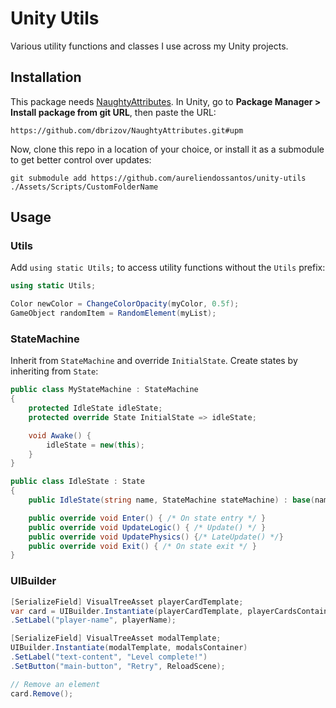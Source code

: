 # Unity Utils

Various utility functions and classes I use across my Unity projects.

## Installation

This package needs [NaughtyAttributes](https://github.com/dbrizov/NaughtyAttributes). In Unity, go to **Package Manager > Install package from git URL**, then paste the URL:

```
https://github.com/dbrizov/NaughtyAttributes.git#upm
```

Now, clone this repo in a location of your choice, or install it as a submodule to get better control over updates:

```
git submodule add https://github.com/aureliendossantos/unity-utils ./Assets/Scripts/CustomFolderName
```

## Usage

### Utils

Add `using static Utils;` to access utility functions without the `Utils` prefix:

```csharp
using static Utils;

Color newColor = ChangeColorOpacity(myColor, 0.5f);
GameObject randomItem = RandomElement(myList);
```

### StateMachine

Inherit from `StateMachine` and override `InitialState`. Create states by inheriting from `State`:

```csharp
public class MyStateMachine : StateMachine
{
    protected IdleState idleState;
    protected override State InitialState => idleState;

    void Awake() {
        idleState = new(this);
    }
}

public class IdleState : State
{
    public IdleState(string name, StateMachine stateMachine) : base(name, stateMachine) { }

    public override void Enter() { /* On state entry */ }
    public override void UpdateLogic() { /* Update() */ }
    public override void UpdatePhysics() {/* LateUpdate() */}
    public override void Exit() { /* On state exit */ }
}
```

### UIBuilder

```csharp
[SerializeField] VisualTreeAsset playerCardTemplate;
var card = UIBuilder.Instantiate(playerCardTemplate, playerCardsContainer)
.SetLabel("player-name", playerName);

[SerializeField] VisualTreeAsset modalTemplate;
UIBuilder.Instantiate(modalTemplate, modalsContainer)
.SetLabel("text-content", "Level complete!")
.SetButton("main-button", "Retry", ReloadScene);

// Remove an element
card.Remove();
```
